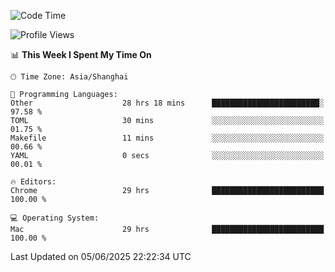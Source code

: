 <!--START_SECTION:waka-->
![Code Time](http://img.shields.io/badge/Code%20Time-4%2C040%20hrs%203%20mins-blue)

![Profile Views](http://img.shields.io/badge/Profile%20Views-0-blue)

📊 **This Week I Spent My Time On** 

```text
🕑︎ Time Zone: Asia/Shanghai

💬 Programming Languages: 
Other                    28 hrs 18 mins      ████████████████████████░   97.58 % 
TOML                     30 mins             ░░░░░░░░░░░░░░░░░░░░░░░░░   01.75 % 
Makefile                 11 mins             ░░░░░░░░░░░░░░░░░░░░░░░░░   00.66 % 
YAML                     0 secs              ░░░░░░░░░░░░░░░░░░░░░░░░░   00.01 % 

🔥 Editors: 
Chrome                   29 hrs              █████████████████████████   100.00 % 

💻 Operating System: 
Mac                      29 hrs              █████████████████████████   100.00 % 
```


 Last Updated on 05/06/2025 22:22:34 UTC
<!--END_SECTION:waka-->